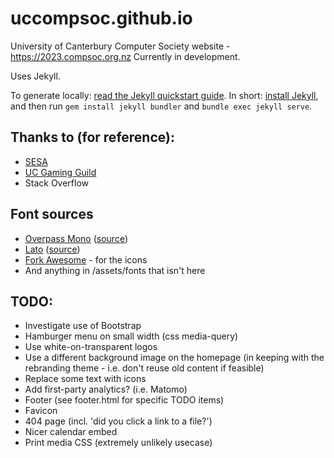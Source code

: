 # uccompsoc.github.io
University of Canterbury Computer Society website - https://2023.compsoc.org.nz
Currently in development.

Uses Jekyll.

To generate locally: [read the Jekyll quickstart guide](https://jekyllrb.com/docs/). In short: [install Jekyll](https://jekyllrb.com/docs/installation/), and then run `gem install jekyll bundler` and `bundle exec jekyll serve`.

## Thanks to (for reference):

- [SESA](https://github.com/ausesa/ausesa.github.com/)
- [UC Gaming Guild](https://ucgg.org.nz)
- Stack Overflow

## Font sources

- [Overpass Mono](https://fonts.google.com/specimen/Overpass+Mono) ([source](https://github.com/RedHatOfficial/Overpass))
- [Lato](https://fonts.google.com/specimen/Lato) ([source](https://www.latofonts.com))
- [Fork Awesome](https://forkaweso.me) - for the icons
- And anything in /assets/fonts that isn't here

## TODO:

- Investigate use of Bootstrap
- Hamburger menu on small width (css media-query)
- Use white-on-transparent logos
- Use a different background image on the homepage (in keeping with the rebranding theme - i.e. don't reuse old content if feasible)
- Replace some text with icons
- Add first-party analytics? (i.e. Matomo)
- Footer (see footer.html for specific TODO items)
- Favicon
- 404 page (incl. 'did you click a link to a file?')
- Nicer calendar embed
- Print media CSS (extremely unlikely usecase)
